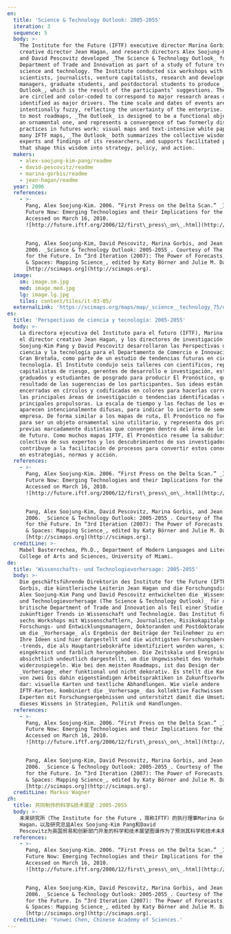 ```yaml
---
en:
  title: 'Science & Technology Outlook: 2005-2055'
  iteration: 3
  sequence: 5
  body: >-
    The Institute for the Future (IFTF) executive director Marina Gorbis,
    creative director Jean Hagan, and research directors Alex Soojung-Kim Pang
    and David Pescovitz developed _The Science & Technology Outlook_ for the UK
    Department of Trade and Innovation as part of a study of future trends in
    science and technology. The Institute conducted six workshops with
    scientists, journalists, venture capitalists, research and development
    managers, graduate students, and postdoctoral students to produce _The
    Outlook_, which is the result of the participants’ suggestions. Their ideas
    are circled and color-coded to correspond to major research areas or trends
    identified as major drivers. The time scale and dates of events are
    intentionally fuzzy, reflecting the uncertainty of the enterprise. Similar
    to most roadmaps, _The Outlook_ is designed to be a functional object, not
    an ornamental one, and represents a convergence of two formerly distinct
    practices in futures work: visual maps and text-intensive white papers. Like
    many IFTF maps, _The Outlook_ both summarizes the collective wisdom of its
    experts and findings of its researchers, and supports facilitated processes
    that shape this wisdom into strategy, policy, and action.
  makers:
    - alex-soojung-kim-pang/readme
    - david-pescovitz/readme
    - marina-gorbis/readme
    - jean-hagan/readme
  year: 2006
  references:
    - >-
      Pang, Alex Soojung-Kim. 2006. “First Press on the Delta Scan.” _IIFTF’s
      Future Now: Emerging Technologies and their Implications for the Future_.
      Accessed on March 16, 2010.
      ![http://future.iftf.org/2006/12/first\_press\_on\_.html](http://future.iftf.org/2006/12/first\_press\_on\_.html).


      Pang, Alex Soojung-Kim, David Pescovitz, Marina Gorbis, and Jean Hagan.
      2006. _Science & Technology Outlook: 2005-2055_. Courtesy of The Institute
      for the Future. In “3rd Iteration (2007): The Power of Forecasts,” _Places
      & Spaces: Mapping Science_, edited by Katy Börner and Julie M. Davis.
      [http://scimaps.org](http://scimaps.org).
  image:
    sm: image.sm.jpg
    med: image.med.jpg
    lg: image.lg.jpg
    tiles: content/tiles/it-03-05/
  externalLink: 'https://scimaps.org/maps/map/_science__technology_75/detail'
es:
  title: 'Perspectivas de ciencia y tecnología: 2005-2055'
  body: >-
    La directora ejecutiva del Instituto para el futuro (IFTF), Marina Gorbis,
    el director creativo Jean Hagan, y los directores de investigación Alex
    Soojung-Kim Pang y David Pescovitz desarrollaron las Perspectivas de la
    ciencia y la tecnología para el Departamento de Comercio e Innovación de
    Gran Bretaña, como parte de un estudio de tendencias futuras en ciencia y
    tecnología. El Instituto condujo seis talleres con científicos, reporteros,
    capitalistas de riesgo, gerentes de desarrollo e investigación, estudiantes
    graduados y estudiantes de posgrado para producir El Pronóstico, que es el
    resultado de las sugerencias de los participantes. Sus ideas están
    encerradas en círculos y codificadas en colores para hacerlas corresponder a
    las principales áreas de investigación o tendencias identificadas como
    principales propulsoras. La escala de tiempo y las fechas de los eventos
    aparecen intencionalmente difusas, para indicar lo incierto de semejante
    empresa. De forma similar a los mapas de ruta, El Pronóstico no fue diseñado
    para ser un objeto ornamental sino utilitario, y representa dos prácticas
    previas marcadamente distintas que convergen dentro del área de los mercados
    de futuro. Como muchos mapas IFTF, El Pronóstico resume la sabiduría
    colectiva de sus expertos y los descubrimientos de sus investigadores, y
    contribuye a la facilitación de procesos para convertir estos conocimientos
    en estrategias, normas y acción.
  references:
    - >-
      Pang, Alex Soojung-Kim. 2006. “First Press on the Delta Scan.” _IIFTF’s
      Future Now: Emerging Technologies and their Implications for the Future_.
      Accessed on March 16, 2010.
      ![http://future.iftf.org/2006/12/first\_press\_on\_.html](http://future.iftf.org/2006/12/first\_press\_on\_.html).


      Pang, Alex Soojung-Kim, David Pescovitz, Marina Gorbis, and Jean Hagan.
      2006. _Science & Technology Outlook: 2005-2055_. Courtesy of The Institute
      for the Future. In “3rd Iteration (2007): The Power of Forecasts,” _Places
      & Spaces: Mapping Science_, edited by Katy Börner and Julie M. Davis.
      [http://scimaps.org](http://scimaps.org).
  creditLine: >-
    Mabel Basterrechea, Ph.D., Department of Modern Languages and Literatures,
    College of Arts and Sciences, University of Miami.
de:
  title: 'Wissenschafts- und Technologievorhersage: 2005-2055'
  body: >-
    Die geschäftsführende Direktorin des Institute for the Future (IFTF), Marina
    Gorbis, die künstlerische Leiterin Jean Hagan und die Forschungsdirektoren
    Alex Soojung-Kim Pang und David Pescovitz entwickelten die _Wissenschafts-
    und Technologievorhersage (The Science & Technology Outlook)_ für das
    britische Department of Trade and Innovation als Teil einer Studie
    zukünftiger Trends in Wissenschaft und Technologie. Das Institut führte
    sechs Workshops mit Wissenschaftlern, Journalisten, Risikokapitalgebern,
    Forschungs- und Entwicklungsmanagern, Doktoranden und Postdoktoranden durch,
    um die _Vorhersage_ als Ergebnis der Beiträge der Teilnehmer zu erstellen.
    Ihre Ideen sind hier dargestellt und die wichtigsten Forschungsbereiche oder
    -trends, die als Hauptantriebskräfte identifiziert worden waren, sind
    eingekreist und farblich hervorgehoben. Die Zeitskala und Ereignisdaten sind
    absichtlich undeutlich dargestellt, um die Ungewissheit des Vorhabens
    widerzuspiegeln. Wie bei den meisten Roadmaps, ist das Design der
    _Vorhersage_ eher funktional und nicht dekorativ. Es stellt die Konvergenz
    von zwei bis dahin eigenständigen Arbeitspraktiken in Zukunftsvorhersagen
    dar: visuelle Karten und textliche Abhandlungen. Wie viele andere
    IFTF-Karten, kombiniert die _Vorhersage_ das kollektive Fachwissen von
    Experten mit Forschungsergebnissen und unterstützt damit die Umsetzung
    dieses Wissens in Strategien, Politik und Handlungen.
  references:
    - >-
      Pang, Alex Soojung-Kim. 2006. “First Press on the Delta Scan.” _IIFTF’s
      Future Now: Emerging Technologies and their Implications for the Future_.
      Accessed on March 16, 2010.
      ![http://future.iftf.org/2006/12/first\_press\_on\_.html](http://future.iftf.org/2006/12/first\_press\_on\_.html).


      Pang, Alex Soojung-Kim, David Pescovitz, Marina Gorbis, and Jean Hagan.
      2006. _Science & Technology Outlook: 2005-2055_. Courtesy of The Institute
      for the Future. In “3rd Iteration (2007): The Power of Forecasts,” _Places
      & Spaces: Mapping Science_, edited by Katy Börner and Julie M. Davis.
      [http://scimaps.org](http://scimaps.org).
  creditLine: Markus Wagner
zh:
  title: 共同制作的科学&技术展望：2005-2055
  body: >-
    未来研究所（The Institute for the Future ，简称IFTF）的执行理事Marina Gorbis，创意总监Jean
    Hagan，以及研究总监Alex Soojung-Kim Pang和David
    Pescovitz为英国贸易和创新部门开发的科学和技术展望图谱作为了预测其科学和技术未来趋势的一部分研究。研究所与科学家、记者、风险投资家、研发经理、研究生以及博士后一同主持了六个工作组的工作，该图谱正式众多参与者建议的共同成果。他们的思想用圈来表示，并用颜色编码相应的主要研究领域或趋势作为主要驱动力的识别。时间的时间标度和日期被故意模糊，反映了企业的不确定性。与大多数路线图类似，《展望》图谱被设计成一个具有实际功能的物件，而非装饰品，其集合了未来研究工作中两种相互区别的正式做法——虚拟地图和文本密集型白皮书。与许多IFTF的地图一样，《展望》既概括了专家的集体智慧，又概括了研究者的成果，并支持促进智慧形成战略、政策和行动的过程。
  references:
    - >-
      Pang, Alex Soojung-Kim. 2006. “First Press on the Delta Scan.” _IIFTF’s
      Future Now: Emerging Technologies and their Implications for the Future_.
      Accessed on March 16, 2010.
      ![http://future.iftf.org/2006/12/first\_press\_on\_.html](http://future.iftf.org/2006/12/first\_press\_on\_.html).


      Pang, Alex Soojung-Kim, David Pescovitz, Marina Gorbis, and Jean Hagan.
      2006. _Science & Technology Outlook: 2005-2055_. Courtesy of The Institute
      for the Future. In “3rd Iteration (2007): The Power of Forecasts,” _Places
      & Spaces: Mapping Science_, edited by Katy Börner and Julie M. Davis.
      [http://scimaps.org](http://scimaps.org).
  creditLine: 'Yunwei Chen, Chinese Academy of Sciences.'
---
```

